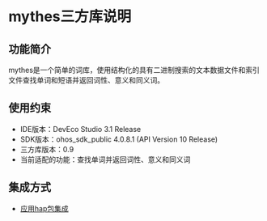 # mythes三方库说明
## 功能简介
mythes是一个简单的词库，使用结构化的具有二进制搜索的文本数据文件和索引文件查找单词和短语并返回词性、意义和同义词。
## 使用约束
- IDE版本：DevEco Studio 3.1 Release
- SDK版本：ohos_sdk_public 4.0.8.1 (API Version 10 Release)
- 三方库版本：0.9
- 当前适配的功能：查找单词并返回词性、意义和同义词

## 集成方式
+ [应用hap包集成](docs/hap_integrate.md)
